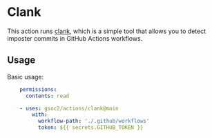 # Clank

This action runs [clank](https://github.com/gsoc2/clank), which is a simple
tool that allows you to detect imposter commits in GitHub Actions workflows.

## Usage

Basic usage:

```yaml
    permissions:
      contents: read

    - uses: gsoc2/actions/clank@main
        with:
          workflow-path: './.github/workflows'
          token: ${{ secrets.GITHUB_TOKEN }}
```
